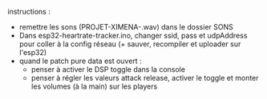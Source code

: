 instructions :

* remettre les sons (PROJET-XIMENA-<element>.wav) dans le dossier SONS
* Dans esp32-heartrate-tracker.ino, changer ssid, pass et udpAddress pour coller à la config réseau (+ sauver, recompiler et uploader sur l'esp32)
* quand le patch pure data est ouvert :
    * penser à activer le DSP toggle dans la console
    * penser à régler les valeurs attack release, activer le toggle et monter les volumes (à la main) sur les players